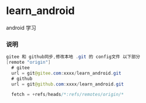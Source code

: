 # learn_android
android 学习



### 说明

```java
gitee 和 github同步,修改本地 .git 的 config文件 以下部分
[remote "origin"]
  # gitee
  url = git@gitee.com:xxxx/learn_android.git
  # github
  url = git@github.com:xxxx/learn_android.git

  fetch = +refs/heads/*:refs/remotes/origin/*
```





